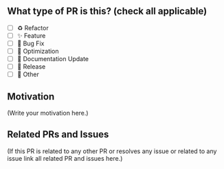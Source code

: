 <!--
Thank you for sending the PR! We appreciate you spending the time to work on these changes.
Help us understand your motivation by explaining why you decided to make this change.
Happy contributing!
-->

## What type of PR is this? (check all applicable)

- [ ] ♻️ Refactor
- [ ] ✨ Feature
- [ ] 🐛 Bug Fix
- [ ] 👷 Optimization
- [ ] 📝 Documentation Update
- [ ] 🔖 Release
- [ ] 🚩 Other

## Motivation

(Write your motivation here.)

## Related PRs and Issues

(If this PR is related to any other PR or resolves any issue or related to any issue link all related PR and issues here.)
